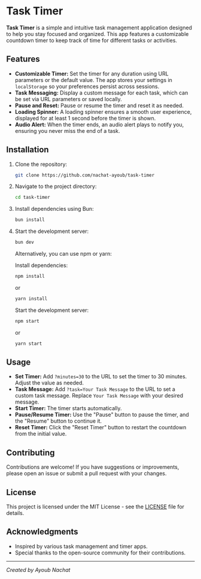 # Task Timer

**Task Timer** is a simple and intuitive task management application designed to help you stay focused and organized. This app features a customizable countdown timer to keep track of time for different tasks or activities.

## Features

- **Customizable Timer:** Set the timer for any duration using URL parameters or the default value. The app stores your settings in `localStorage` so your preferences persist across sessions.
- **Task Messaging:** Display a custom message for each task, which can be set via URL parameters or saved locally.
- **Pause and Reset:** Pause or resume the timer and reset it as needed.
- **Loading Spinner:** A loading spinner ensures a smooth user experience, displayed for at least 1 second before the timer is shown.
- **Audio Alert:** When the timer ends, an audio alert plays to notify you, ensuring you never miss the end of a task.


## Installation

1. Clone the repository:
   ```bash
   git clone https://github.com/nachat-ayoub/task-timer
   ```
2. Navigate to the project directory:
   ```bash
   cd task-timer
   ```
3. Install dependencies using Bun:
   ```bash
   bun install
   ```
4. Start the development server:
   ```bash
   bun dev
   ```

   Alternatively, you can use npm or yarn:

   Install dependencies:
   ```bash
   npm install
   ```
   or
   ```bash
   yarn install
   ```

   Start the development server:
   ```bash
   npm start
   ```
   or
   ```bash
   yarn start
   ```

## Usage

- **Set Timer:** Add `?minutes=30` to the URL to set the timer to 30 minutes. Adjust the value as needed.
- **Task Message:** Add `?task=Your Task Message` to the URL to set a custom task message. Replace `Your Task Message` with your desired message.
- **Start Timer:** The timer starts automatically.
- **Pause/Resume Timer:** Use the "Pause" button to pause the timer, and the "Resume" button to continue it.
- **Reset Timer:** Click the "Reset Timer" button to restart the countdown from the initial value.

## Contributing

Contributions are welcome! If you have suggestions or improvements, please open an issue or submit a pull request with your changes.

## License

This project is licensed under the MIT License - see the [LICENSE](LICENSE) file for details.

## Acknowledgments

- Inspired by various task management and timer apps.
- Special thanks to the open-source community for their contributions.

---

*Created by Ayoub Nachat*
